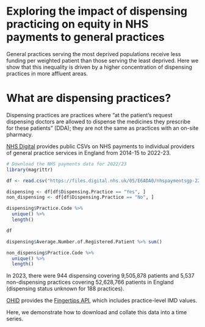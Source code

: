 # Exploring the impact of dispensing practicing on equity in NHS payments to general practices

General practices serving the most deprived populations receive less funding per weighted patient than those serving the least deprived. Here we show that this inequality is driven by a higher concentration of dispensing practices in more affluent areas.

# What are dispensing practices?
Dispensing practices are practices where “at the patient’s request dispensing doctors are allowed to dispense the medicines they prescribe for these patients” (DDA); they are not the same as practices with an on-site pharmacy.

[NHS Digital](https://digital.nhs.uk/data-and-information/publications/statistical/nhs-payments-to-general-practice) provides public CSVs on NHS payments to individual providers of general practice services in England from 2014-15 to 2022-23.

```r
# Download the NHS payments data for 2022/23
library(magrittr)

df <- read.csv("https://files.digital.nhs.uk/05/E6ADA0/nhspaymentsgp-22-23-prac-csv.csv")

dispensing <- df[df$Dispensing.Practice == "Yes", ]
non_dispensing <- df[df$Dispensing.Practice == "No", ]

dispensing$Practice.Code %>%
  unique() %>%
  length()

df

dispensing$Average.Number.of.Registered.Patient %>% sum()

non_dispensing$Practice.Code %>%
  unique() %>%
  length()
```

In 2023, there were 944 dispensing covering 9,505,878 patients and 5,537 non-dispensing practices covering 52,628,766 patients in England (dispensing status unknown for 188 practices).



[OHID](https://fingertips.phe.org.uk/search/deprivation%20index#page/4/gid/1/pat/159/par/K02000001/ati/15/are/E92000001/iid/93553/age/1/sex/4/cat/-1/ctp/-1/yrr/1/cid/4/tbm/1) provides the [Fingertips API](https://fingertips.phe.org.uk/api), which includes practice-level IMD values.



Here, we demonstrate how to download and collate this data into a time series.